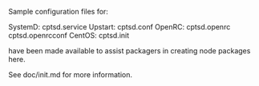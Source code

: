 Sample configuration files for:

SystemD: cptsd.service
Upstart: cptsd.conf
OpenRC:  cptsd.openrc
         cptsd.openrcconf
CentOS:  cptsd.init

have been made available to assist packagers in creating node packages here.

See doc/init.md for more information.
